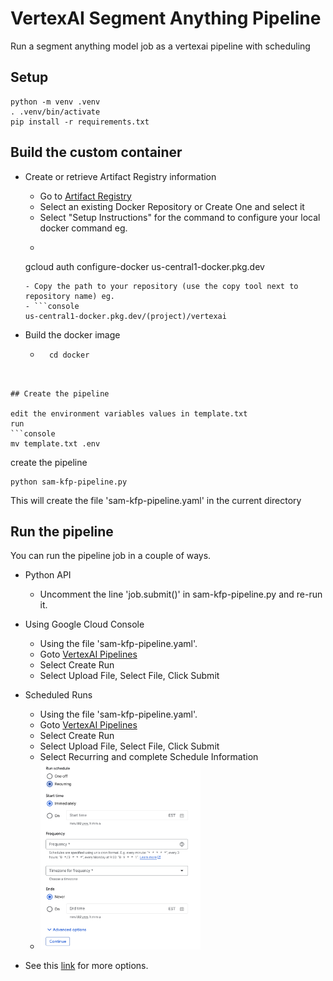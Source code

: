 # VertexAI Segment Anything Pipeline
Run a segment anything model job as a vertexai pipeline with scheduling

## Setup
```console
python -m venv .venv
. .venv/bin/activate
pip install -r requirements.txt
```

## Build the custom container

- Create or retrieve Artifact Registry information
    - Go to [Artifact Registry](https://console.cloud.google.com/artifacts)
    - Select an existing Docker Repository or Create One and select it
    - Select "Setup Instructions" for the command to configure your local docker command eg. 
    - ```console
    gcloud auth configure-docker us-central1-docker.pkg.dev
    ```    
    - Copy the path to your repository (use the copy tool next to repository name) eg.
    - ```console
    us-central1-docker.pkg.dev/(project)/vertexai
    ```

- Build the docker image
    - ```console
        cd docker
```


## Create the pipeline

edit the environment variables values in template.txt 
run
```console
mv template.txt .env
```
create the pipeline
```console
python sam-kfp-pipeline.py
```
This will create the file 'sam-kfp-pipeline.yaml' in the current directory

## Run the pipeline

You can run the pipeline job in a couple of ways. 

- Python API
    - Uncomment the line 'job.submit()' in sam-kfp-pipeline.py and re-run it. 

- Using Google Cloud Console
    - Using the file 'sam-kfp-pipeline.yaml'.
    - Goto [VertexAI Pipelines](https://console.cloud.google.com/vertex-ai/pipelines)
    - Select Create Run
    - Select Upload File, Select File, Click Submit

- Scheduled Runs
    - Using the file 'sam-kfp-pipeline.yaml'.
    - Goto [VertexAI Pipelines](https://console.cloud.google.com/vertex-ai/pipelines)
    - Select Create Run
    - Select Upload File, Select File, Click Submit
    - Select Recurring and complete Schedule Information
    - <img src="https://raw.githubusercontent.com/bmullan-code/vertexai-sam-pipeline/refs/heads/main/images/pipeline-schedule.png" alt="schedule" height="300"/>




- See this [link](https://cloud.google.com/vertex-ai/docs/pipelines/run-pipeline) for more options. 


